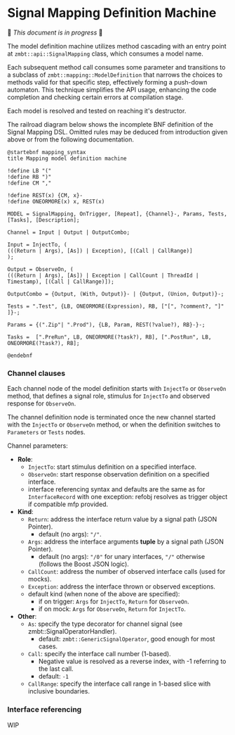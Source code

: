 <!-- (c) Copyright 2024 Zenseact AB -->
<!-- SPDX-License-Identifier: Apache-2.0 -->

# Signal Mapping Definition Machine

:construction: *This document is in progress* :construction:

The model definition machine utilizes method cascading with an entry point at
`zmbt::api::SignalMapping` class, which consumes a model name.

Each subsequent method call consumes some parameter and transitions to a
subclass of `zmbt::mapping::ModelDefinition` that narrows the choices to methods
valid for that specific step, effectively forming a push-down automaton.
This technique simplifies the API usage, enhancing the code completion
and checking certain errors at compilation stage.

Each model is resolved and tested on reaching it's destructor.

The railroad diagram below shows the incomplete BNF definition of the
Signal Mapping DSL. Omitted rules may be deduced from
introduction given above or from the following documentation.

<!-- ![image](mapping_bnf.png) -->
```plantuml
@startebnf mapping_syntax
title Mapping model definition machine

!define LB "("
!define RB ")"
!define CM ","

!define REST(x) {CM, x}-
!define ONEORMORE(x) x, REST(x)

MODEL = SignalMapping, OnTrigger, [Repeat], {Channel}-, Params, Tests, [Tasks], [Description];

Channel = Input | Output | OutputCombo;

Input = InjectTo, (
(((Return | Args), [As]) | Exception), [(Call | CallRange)]
);

Output = ObserveOn, (
(((Return | Args), [As]) | Exception | CallCount | ThreadId | Timestamp), [(Call | CallRange)]);

OutputCombo = {Output, (With, Output)}- | {Output, (Union, Output)}-;

Tests = ".Test", {LB, ONEORMORE(Expression), RB, ["[", ?comment?, "]" ]}-;

Params = {(".Zip"| ".Prod"), {LB, Param, REST(?value?), RB}-}-;

Tasks =  [".PreRun", LB, ONEORMORE(?task?), RB], [".PostRun", LB, ONEORMORE(?task?), RB];

@endebnf
```

### Channel clauses

Each channel node of the model definition starts with `InjectTo` or `ObserveOn` method,
that defines a signal role, stimulus for `InjectTo` and observed response for `ObserveOn`.

The channel definition node is terminated once the new channel started with the
`InjectTo` or `ObserveOn` method, or when the definition switches to `Parameters`
or `Tests` nodes.

Channel parameters:

- **Role**:
    - `InjectTo`: start stimulus definition on a specified interface.
    - `ObserveOn`: start response observation definition on a specified interface.
    - interface referencing syntax and defaults are the same as for `InterfaceRecord`
      with one exception: refobj resolves as trigger object if compatible mfp provided.
- **Kind**:
    - `Return`: address the interface return value by a signal path (JSON Pointer).
        - default (no args): `"/"`.
    - `Args`: address the interface arguments **tuple** by a signal path (JSON Pointer).
        - default (no args): `"/0"` for unary interfaces, `"/"` otherwise (follows the Boost JSON logic).
    - `CallCount`: address the number of observed interface calls (used for mocks).
    - `Exception`: address the interface thrown or observed exceptions.
    - default kind (when none of the above are specified):
        - if on trigger: `Args` for `InjectTo`, `Return` for `ObserveOn`.
        - if on mock: `Args` for `ObserveOn`, `Return` for `InjectTo`.
- **Other**:
    - `As`: specify the type decorator for channel signal (see zmbt::SignalOperatorHandler).
        - default: `zmbt::GenericSignalOperator`, good enough for most cases.
    - `Call`: specify the interface call number (1-based).
        - Negative value is resolved as a reverse index, with -1 referring to the last call.
        - default: `-1`
    - `CallRange`: specify the interface call range in 1-based slice with inclusive boundaries.

### Interface referencing

WIP
